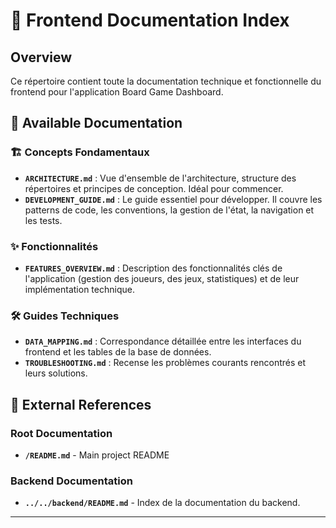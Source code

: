 # 📖 Frontend Documentation Index

## Overview
Ce répertoire contient toute la documentation technique et fonctionnelle du frontend pour l'application Board Game Dashboard.

## 📁 Available Documentation

### 🏗️ Concepts Fondamentaux
- **`ARCHITECTURE.md`** : Vue d'ensemble de l'architecture, structure des répertoires et principes de conception. Idéal pour commencer.
- **`DEVELOPMENT_GUIDE.md`** : Le guide essentiel pour développer. Il couvre les patterns de code, les conventions, la gestion de l'état, la navigation et les tests.

### ✨ Fonctionnalités
- **`FEATURES_OVERVIEW.md`** : Description des fonctionnalités clés de l'application (gestion des joueurs, des jeux, statistiques) et de leur implémentation technique.

### 🛠️ Guides Techniques
- **`DATA_MAPPING.md`** : Correspondance détaillée entre les interfaces du frontend et les tables de la base de données.
- **`TROUBLESHOOTING.md`** : Recense les problèmes courants rencontrés et leurs solutions.

## 🔗 External References

### Root Documentation
- **`/README.md`** - Main project README

### Backend Documentation
- **`../../backend/README.md`** - Index de la documentation du backend.
----
